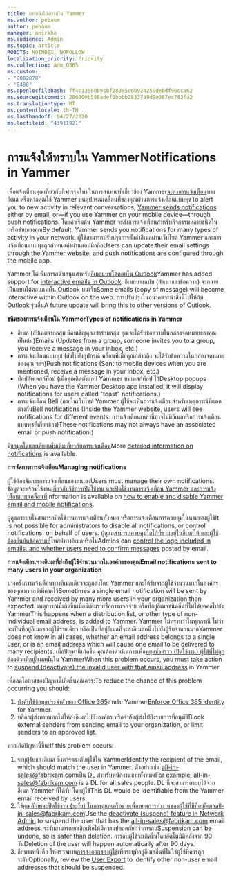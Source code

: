 ```yaml
---
title: การแจ้งให้ทราบใน Yammer
ms.author: pebaum
author: pebaum
manager: mnirkhe
ms.audience: Admin
ms.topic: article
ROBOTS: NOINDEX, NOFOLLOW
localization_priority: Priority
ms.collection: Adm_O365
ms.custom:
- "9002878"
- "5480"
ms.openlocfilehash: ff4c13560b9cbf283e5c6b92a259debdf96cca62
ms.sourcegitcommit: 286000b588adef1bbbb28337a9d9e087ec783fa2
ms.translationtype: MT
ms.contentlocale: th-TH
ms.lasthandoff: 04/27/2020
ms.locfileid: "43911921"
---
```

# <a name="notifications-in-yammer"></a><span data-ttu-id="21011-102">การแจ้งให้ทราบใน Yammer</span><span class="sxs-lookup"><span data-stu-id="21011-102">Notifications in Yammer</span></span>

<span data-ttu-id="21011-103">เพื่อแจ้งเตือนคุณเกี่ยวกับกิจกรรมใหม่ในการสนทนาที่เกี่ยวข้อง Yammer[จะส่งการแจ้งเตือน](https://support.microsoft.com/en-gb/office/enable-or-disable-yammer-email-and-phone-notifications-93e530e0-189f-4768-8f28-7683d48cc996)ทางอีเมล หรือหากคุณใช้ Yammer บนอุปกรณ์เคลื่อนที่ของคุณผ่านการแจ้งเตือนแบบพุช</span><span class="sxs-lookup"><span data-stu-id="21011-103">To alert you to new activity in relevant conversations, [Yammer sends notifications](https://support.microsoft.com/en-gb/office/enable-or-disable-yammer-email-and-phone-notifications-93e530e0-189f-4768-8f28-7683d48cc996) either by email, or—if you use Yammer on your mobile device—through push notifications.</span></span> <span data-ttu-id="21011-104">โดยค่าเริ่มต้น Yammer จะส่งการแจ้งเตือนสําหรับกิจกรรมหลายชนิดในเครือข่ายของคุณ</span><span class="sxs-lookup"><span data-stu-id="21011-104">By default, Yammer sends you notifications for many types of activity in your network.</span></span> <span data-ttu-id="21011-105">ผู้ใช้สามารถปรับปรุงการตั้งค่าอีเมลผ่านเว็บไซต์ Yammer และการแจ้งเตือนแบบพุชถูกกําหนดค่าผ่านแอปมือถือ</span><span class="sxs-lookup"><span data-stu-id="21011-105">Users can update their email settings through the Yammer website, and push notifications are configured through the mobile app.</span></span> 

<span data-ttu-id="21011-106">Yammer ได้เพิ่มการสนับสนุนสําหรับ[อีเมลแบบโต้ตอบใน Outlook](https://techcommunity.microsoft.com/t5/outlook-blog/interactive-yammer-emails-in-outlook-on-the-web-are-here/ba-p/1209420)</span><span class="sxs-lookup"><span data-stu-id="21011-106">Yammer has added support for [interactive emails in Outlook](https://techcommunity.microsoft.com/t5/outlook-blog/interactive-yammer-emails-in-outlook-on-the-web-are-here/ba-p/1209420).</span></span> <span data-ttu-id="21011-107">อีเมลบางฉบับ (สําเนาของข้อความ) จะกลายเป็นแบบโต้ตอบภายใน Outlook บนเว็บ</span><span class="sxs-lookup"><span data-stu-id="21011-107">Some emails (copy of message) will become interactive within Outlook on the web.</span></span> <span data-ttu-id="21011-108">การปรับปรุงในอนาคตจะนําสิ่งนี้ไปให้กับ Outlook รุ่นอื่น</span><span class="sxs-lookup"><span data-stu-id="21011-108">A future update will bring this to other versions of Outlook.</span></span>

<span data-ttu-id="21011-109">**ชนิดของการแจ้งเตือนใน Yammer**</span><span class="sxs-lookup"><span data-stu-id="21011-109">**Types of notifications in Yammer**</span></span>

- <span data-ttu-id="21011-110">อีเมล (อัปเดตจากกลุ่ม มีคนเชิญคุณเข้าร่วมกลุ่ม คุณจะได้รับข้อความในกล่องจดหมายของคุณ เป็นต้น)</span><span class="sxs-lookup"><span data-stu-id="21011-110">Emails (Updates from a group, someone invites you to a group, you receive a message in your inbox, etc.)</span></span>
- <span data-ttu-id="21011-111">การแจ้งเตือนแบบพุช (ส่งไปยังอุปกรณ์เคลื่อนที่เมื่อคุณกล่าวถึง จะได้รับข้อความในกล่องจดหมายของคุณ ฯลฯ)</span><span class="sxs-lookup"><span data-stu-id="21011-111">Push notifications (Sent to mobile devices when you are mentioned, receive a message in your inbox, etc.)</span></span>
- <span data-ttu-id="21011-112">ป๊อปอัพเดสก์ท็อป (เมื่อคุณติดตั้งแอป Yammer บนเดสก์ท็อป ไว้</span><span class="sxs-lookup"><span data-stu-id="21011-112">Desktop popups (When you have the Yammer Desktop app installed, it will display notifications for users called "toast" notifications.)</span></span>
- <span data-ttu-id="21011-113">การแจ้งเตือน Bell (ภายในเว็บไซต์ Yammer ผู้ใช้จะเห็นการแจ้งเตือนสําหรับเหตุการณ์ที่แตกต่างกัน</span><span class="sxs-lookup"><span data-stu-id="21011-113">Bell notifications (Inside the Yammer website, users will see notifications for different events.</span></span> <span data-ttu-id="21011-114">การแจ้งเตือนเหล่านี้อาจไม่มีอีเมลหรือการแจ้งเตือนแบบพุชที่เกี่ยวข้อง)</span><span class="sxs-lookup"><span data-stu-id="21011-114">These notifications may not always have an associated email or push notification.)</span></span>

<span data-ttu-id="21011-115">มี[ข้อมูลโดยละเอียดเพิ่มเติมเกี่ยวกับการแจ้งเตือน](https://support.microsoft.com/en-gb/office/enable-or-disable-yammer-email-and-phone-notifications-93e530e0-189f-4768-8f28-7683d48cc996)</span><span class="sxs-lookup"><span data-stu-id="21011-115">More [detailed information on notifications](https://support.microsoft.com/en-gb/office/enable-or-disable-yammer-email-and-phone-notifications-93e530e0-189f-4768-8f28-7683d48cc996) is available.</span></span>

<span data-ttu-id="21011-116">**การจัดการการแจ้งเตือน**</span><span class="sxs-lookup"><span data-stu-id="21011-116">**Managing notifications**</span></span>

<span data-ttu-id="21011-117">ผู้ใช้ต้องจัดการการแจ้งเตือนของตนเอง</span><span class="sxs-lookup"><span data-stu-id="21011-117">Users must manage their own notifications.</span></span> <span data-ttu-id="21011-118">ข้อมูลจะพร้อมใช้งาน[เกี่ยวกับวิธีการเปิดใช้งาน และปิดใช้งานการแจ้งเตือน Yammer และการแจ้งเตือนแบบเคลื่อนที่](https://support.microsoft.com/en-gb/office/enable-or-disable-yammer-email-and-phone-notifications-93e530e0-189f-4768-8f28-7683d48cc996)</span><span class="sxs-lookup"><span data-stu-id="21011-118">Information is available on [how to enable and disable Yammer email and mobile notifications](https://support.microsoft.com/en-gb/office/enable-or-disable-yammer-email-and-phone-notifications-93e530e0-189f-4768-8f28-7683d48cc996).</span></span> 

<span data-ttu-id="21011-119">ผู้ดูแลระบบไม่สามารถปิดใช้งานการแจ้งเตือนทั้งหมด หรือการแจ้งเตือนการควบคุมในนามของผู้ใช้</span><span class="sxs-lookup"><span data-stu-id="21011-119">It is not possible for administrators to disable all notifications, or control notifications, on behalf of users.</span></span> <span data-ttu-id="21011-120">ผู้ดูแล[สามารถควบคุมโลโก้ที่รวมอยู่ในอีเมลได้ และผู้ใช้ต้องยืนยันข้อความที่](https://docs.microsoft.com/yammer/configure-your-yammer-network/configure-email-and-yammer)โพสต์ทางอีเมลหรือไม่</span><span class="sxs-lookup"><span data-stu-id="21011-120">Admins can [control the logo included in emails, and whether users need to confirm messages](https://docs.microsoft.com/yammer/configure-your-yammer-network/configure-email-and-yammer) posted by email.</span></span>

<span data-ttu-id="21011-121">**การแจ้งเตือนทางอีเมลที่ส่งถึงผู้ใช้จํานวนมากในองค์กรของคุณ**</span><span class="sxs-lookup"><span data-stu-id="21011-121">**Email notifications sent to many users in your organization**</span></span>

<span data-ttu-id="21011-122">บางครั้งการแจ้งเตือนทางอีเมลเดียวจะถูกส่งโดย Yammer และได้รับจากผู้ใช้จํานวนมากในองค์กรของคุณมากกว่าที่คาดไว้</span><span class="sxs-lookup"><span data-stu-id="21011-122">Sometimes a single email notification will be sent by Yammer and received by many more users in your organization than expected.</span></span> <span data-ttu-id="21011-123">เหตุการณ์นี้เกิดขึ้นเมื่อมีเพิ่มรายชื่อการแจกจ่าย หรือที่อยู่อีเมลชนิดอื่นที่ไม่ใช่บุคคลไปยัง Yammer</span><span class="sxs-lookup"><span data-stu-id="21011-123">This happens when a distribution list, or other type of non-individual email address, is added to Yammer.</span></span> <span data-ttu-id="21011-124">Yammer ไม่ทราบว่าในทุกกรณี ไม่ว่าจะเป็นที่อยู่อีเมลของผู้ใช้รายเดียว หรือเป็นที่อยู่อีเมลที่จะส่งอีเมลหนึ่งไปยังผู้รับจํานวนมาก</span><span class="sxs-lookup"><span data-stu-id="21011-124">Yammer does not know in all cases, whether an email address belongs to a single user, or is an email address which will cause one email to be delivered to many recipients.</span></span> <span data-ttu-id="21011-125">เมื่อปัญหานี้เกิดขึ้น คุณต้องดําเนินการเพื่อ[หยุดชั่วคราว (ปิดใช้งาน) ผู้ใช้ที่ไม่ถูกต้องด้วยที่อยู่อีเมลนั้น](https://docs.microsoft.com/yammer/manage-yammer-users/add-block-or-remove-users#remove-users)ใน Yammer</span><span class="sxs-lookup"><span data-stu-id="21011-125">When this problem occurs, you must take action to [suspend (deactivate) the invalid user with that email address](https://docs.microsoft.com/yammer/manage-yammer-users/add-block-or-remove-users#remove-users) in Yammer.</span></span> 

<span data-ttu-id="21011-126">เพื่อลดโอกาสของปัญหานี้เกิดขึ้นคุณควร:</span><span class="sxs-lookup"><span data-stu-id="21011-126">To reduce the chance of this problem occurring you should:</span></span>

1. <span data-ttu-id="21011-127">[บังคับใช้ข้อมูลประจําตัวของ Office 365](https://docs.microsoft.com/yammer/configure-your-yammer-network/enforce-office-365-identity)สําหรับ Yammer</span><span class="sxs-lookup"><span data-stu-id="21011-127">[Enforce Office 365 identity](https://docs.microsoft.com/yammer/configure-your-yammer-network/enforce-office-365-identity) for Yammer.</span></span>
2. <span data-ttu-id="21011-128">บล็อกผู้ส่งภายนอกไม่ให้ส่งอีเมลไปยังองค์กร หรือจํากัดผู้ส่งไปยังรายการที่อนุมัติ</span><span class="sxs-lookup"><span data-stu-id="21011-128">Block external senders from sending email to your organization, or limit senders to an approved list.</span></span>

<span data-ttu-id="21011-129">หากเกิดปัญหานี้ขึ้น:</span><span class="sxs-lookup"><span data-stu-id="21011-129">If this problem occurs:</span></span>

1. <span data-ttu-id="21011-130">ระบุผู้รับของอีเมล ซึ่งควรตรงกับผู้ใช้ใน Yammer</span><span class="sxs-lookup"><span data-stu-id="21011-130">Identify the recipient of the email, which should match the user in Yammer.</span></span> <span data-ttu-id="21011-131">ตัวอย่างเช่น all-in-sales@fabrikam.comเป็น DL สําหรับพนักงานขายทั้งหมด</span><span class="sxs-lookup"><span data-stu-id="21011-131">For example, all-in-sales@fabrikam.com is a DL for all sales people.</span></span> <span data-ttu-id="21011-132">DL นี้จะสามารถระบุได้จากอีเมล Yammer ที่ได้รับ โดยผู้ใช้</span><span class="sxs-lookup"><span data-stu-id="21011-132">This DL would be identifiable from the Yammer email received by users.</span></span>
2. <span data-ttu-id="21011-133">ใช้[คุณลักษณะปิดใช้งาน (ระงับ) ในการดูแลเครือข่าย](https://docs.microsoft.com/yammer/manage-yammer-users/add-block-or-remove-users#remove-users)เพื่อหยุดการทํางานของผู้ใช้ที่มีที่อยู่อีเมลall-in-sales@fabrikam.com</span><span class="sxs-lookup"><span data-stu-id="21011-133">Use the [deactivate (suspend) feature in Network Admin](https://docs.microsoft.com/yammer/manage-yammer-users/add-block-or-remove-users#remove-users) to suspend the user that has the all-in-sales@fabrikam.com email address.</span></span> <span data-ttu-id="21011-134">ระงับสามารถยกเลิกเพื่อให้มีความปลอดภัยกว่าการลบ</span><span class="sxs-lookup"><span data-stu-id="21011-134">Suspension can be undone, so is safer than deletion.</span></span> <span data-ttu-id="21011-135">การลบผู้ใช้จะเกิดขึ้นโดยอัตโนมัติหลังจาก 90 วัน</span><span class="sxs-lookup"><span data-stu-id="21011-135">Deletion of the user will happen automatically after 90 days.</span></span>
3. <span data-ttu-id="21011-136">อีกทางหนึ่งคือ ให้ตรวจทาน[การส่งออกของผู้ใช้](https://docs.microsoft.com/yammer/manage-security-and-compliance/export-yammer-enterprise-data#ExportUsers)เพื่อระบุที่อยู่อีเมลอื่นที่ไม่ใช่ผู้ใช้ที่ควรถูกระงับ</span><span class="sxs-lookup"><span data-stu-id="21011-136">Optionally, review the [User Export](https://docs.microsoft.com/yammer/manage-security-and-compliance/export-yammer-enterprise-data#ExportUsers) to identify other non-user email addresses that should be suspended.</span></span>
